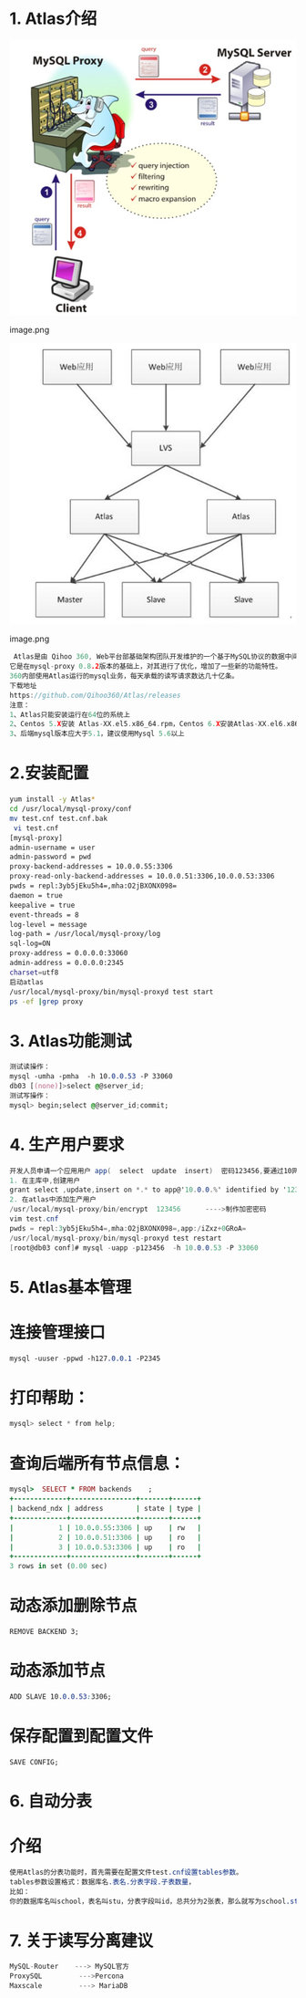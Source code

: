 # 1. Atlas介绍

![img](MySQL-lesson11--读写分离架构-Atlas.assets/16956686-24b9752549843352.png)

image.png



![img](MySQL-lesson11--读写分离架构-Atlas.assets/16956686-dce5742c72a16dac.png)

image.png



```cpp
 Atlas是由 Qihoo 360, Web平台部基础架构团队开发维护的一个基于MySQL协议的数据中间层项目。
它是在mysql-proxy 0.8.2版本的基础上，对其进行了优化，增加了一些新的功能特性。
360内部使用Atlas运行的mysql业务，每天承载的读写请求数达几十亿条。
下载地址
https://github.com/Qihoo360/Atlas/releases
注意：
1、Atlas只能安装运行在64位的系统上
2、Centos 5.X安装 Atlas-XX.el5.x86_64.rpm，Centos 6.X安装Atlas-XX.el6.x86_64.rpm。
3、后端mysql版本应大于5.1，建议使用Mysql 5.6以上
```

# 2.安装配置



```bash
yum install -y Atlas*
cd /usr/local/mysql-proxy/conf
mv test.cnf test.cnf.bak
 vi test.cnf
[mysql-proxy]
admin-username = user
admin-password = pwd
proxy-backend-addresses = 10.0.0.55:3306
proxy-read-only-backend-addresses = 10.0.0.51:3306,10.0.0.53:3306
pwds = repl:3yb5jEku5h4=,mha:O2jBXONX098=
daemon = true
keepalive = true
event-threads = 8
log-level = message
log-path = /usr/local/mysql-proxy/log
sql-log=ON
proxy-address = 0.0.0.0:33060
admin-address = 0.0.0.0:2345
charset=utf8
启动atlas
/usr/local/mysql-proxy/bin/mysql-proxyd test start
ps -ef |grep proxy
```

# 3. Atlas功能测试



```css
测试读操作：
mysql -umha -pmha  -h 10.0.0.53 -P 33060 
db03 [(none)]>select @@server_id;
测试写操作：
mysql> begin;select @@server_id;commit;
```

# 4. 生产用户要求



```csharp
开发人员申请一个应用用户 app(  select  update  insert)  密码123456,要通过10网段登录
1. 在主库中,创建用户
grant select ,update,insert on *.* to app@'10.0.0.%' identified by '123456';
2. 在atlas中添加生产用户
/usr/local/mysql-proxy/bin/encrypt  123456      ---->制作加密密码
vim test.cnf
pwds = repl:3yb5jEku5h4=,mha:O2jBXONX098=,app:/iZxz+0GRoA=
/usr/local/mysql-proxy/bin/mysql-proxyd test restart
[root@db03 conf]# mysql -uapp -p123456  -h 10.0.0.53 -P 33060
```

# 5. Atlas基本管理

# 连接管理接口



```css
mysql -uuser -ppwd -h127.0.0.1 -P2345
```

# 打印帮助：



```csharp
mysql> select * from help;
```

# 查询后端所有节点信息：



```ruby
mysql>  SELECT * FROM backends    ;
+-------------+----------------+-------+------+
| backend_ndx | address        | state | type |
+-------------+----------------+-------+------+
|           1 | 10.0.0.55:3306 | up    | rw   |
|           2 | 10.0.0.51:3306 | up    | ro   |
|           3 | 10.0.0.53:3306 | up    | ro   |
+-------------+----------------+-------+------+
3 rows in set (0.00 sec)
```

# 动态添加删除节点



```undefined
REMOVE BACKEND 3;
```

# 动态添加节点



```css
ADD SLAVE 10.0.0.53:3306;
```

# 保存配置到配置文件



```undefined
SAVE CONFIG;
```

# 6. 自动分表

# 介绍



```css
使用Atlas的分表功能时，首先需要在配置文件test.cnf设置tables参数。
tables参数设置格式：数据库名.表名.分表字段.子表数量，
比如：
你的数据库名叫school，表名叫stu，分表字段叫id，总共分为2张表，那么就写为school.stu.id.2，如果还有其他的分表，以逗号分隔即可。
```

# 7. 关于读写分离建议



```rust
MySQL-Router    ---> MySQL官方
ProxySQL         --->Percona
Maxscale         ---> MariaDB
```



